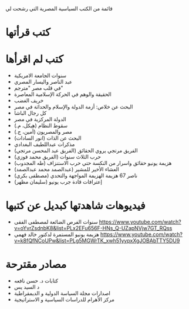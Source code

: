 قائمة من الكتب السياسية المصرية التي رشحت لي 

# كتب قرأتها


# كتب لم اقرأها
- سنوات الجامعة الامريكية
- عبد الناصر واليسار المصري
- في قلب مصر "مترجم"
- الحقيقة والوهم في الحركة الإسلامية المعاصرة
- خريف الغضب
- البحث عن خلاص: أزمة الدولة والإسلام والحداثة في مصر
- كل رجال الباشا
- الدولة المركزية في مصر
- سقوط النظام (هيكل، م.)
- مصر والمصريون (أمين، ج.)
- البحث عن الذات (انور السادات)
- مذكرات عبداللطيف البغدادي
- الفريق مرتجي يروي الحقائق (الفريق عبد المحسن مرتجي)
- حرب الثلاث سنوات (الفريق محمد فوزي)
- هزيمة يونيو حقائق واسرار من النكسة حتي حرب الاستنزاف (طه المجدوب)
- العشاء الأخير للمشير (عبدالصمد محمد عبدالصمد)
- ناصر 67 هزيمة الهزيمة المواجهة والتحدي (مصطفى بكري)
- إعترافات قادة جرب يونيو (سليمان مظهر)


# فيديوهات شاهدتها كبديل عن كتبها
- سنوات الفرص الضائعة لمصطفى الفقى https://www.youtube.com/watch?v=oYvrZsdnbK8&list=PLx2EFu656F-HNs_Q-UZapNVjw7GT_RQss
- هزيمة يونيو المستمرة لدكتور خالد فهمي https://www.youtube.com/watch?v=k8fQfNCoUPw&list=PLg5MGWrTK_xwh51yvpxXgJOBAbTTY5DU9

# مصادر مقترحة

- كتابات د. حسن نافعه
- د السيد يس
- اصدارات مجلة السياسة الدولية و الديمقراطية
- مركز الأهرام للدراسات السياسية و الاستراتيجية
